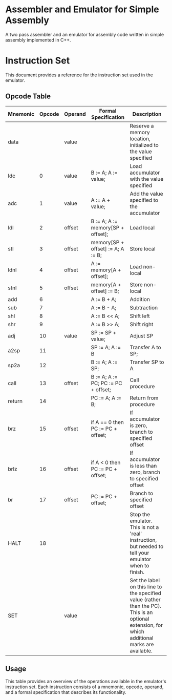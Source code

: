# Assembler and Emulator for Simple Assembly
 A two pass assembler and an emulator for assembly code written in simple assembly implemented in C++.

# Instruction Set
This document provides a reference for the instruction set used in the emulator.

## Opcode Table

| Mnemonic | Opcode | Operand | Formal Specification | Description |
|----------|--------|---------|----------------------|-------------|
| data     |        | value   |                      | Reserve a memory location, initialized to the value specified |
| ldc      | 0      | value   | B := A; A := value;  | Load accumulator with the value specified |
| adc      | 1      | value   | A := A + value;      | Add the value specified to the accumulator |
| ldl      | 2      | offset  | B := A; A := memory[SP + offset]; | Load local |
| stl      | 3      | offset  | memory[SP + offset] := A; A := B; | Store local |
| ldnl     | 4      | offset  | A := memory[A + offset]; | Load non-local |
| stnl     | 5      | offset  | memory[A + offset] := B; | Store non-local |
| add      | 6      |         | A := B + A;         | Addition |
| sub      | 7      |         | A := B - A;         | Subtraction |
| shl      | 8      |         | A := B << A;        | Shift left |
| shr      | 9      |         | A := B >> A;        | Shift right |
| adj      | 10     | value   | SP := SP + value;   | Adjust SP |
| a2sp     | 11     |         | SP := A; A := B     | Transfer A to SP; |
| sp2a     | 12     |         | B := A; A := SP;    | Transfer SP to A |
| call     | 13     | offset  | B := A; A := PC; PC := PC + offset; | Call procedure |
| return   | 14     |         | PC := A; A := B;    | Return from procedure |
| brz      | 15     | offset  | if A == 0 then PC := PC + offset; | If accumulator is zero, branch to specified offset |
| brlz     | 16     | offset  | if A < 0 then PC := PC + offset; | If accumulator is less than zero, branch to specified offset |
| br       | 17     | offset  | PC := PC + offset;  | Branch to specified offset |
| HALT     | 18     |         |                      | Stop the emulator. This is not a 'real' instruction, but needed to tell your emulator when to finish. |
| SET      |        | value   |                      | Set the label on this line to the specified value (rather than the PC). This is an optional extension, for which additional marks are available. |

## Usage
This table provides an overview of the operations available in the emulator's instruction set. Each instruction consists of a mnemonic, opcode, operand, and a formal specification that describes its functionality.


